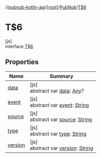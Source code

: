 //[pubnub-kotlin-api](../../../../index.md)/[[root]](../../index.md)/[PubNub](../index.md)/[T$6](index.md)

# T$6

[js]\
interface [T$6](index.md)

## Properties

| Name | Summary |
|---|---|
| [data](data.md) | [js]<br>abstract var [data](data.md): [Any](https://kotlinlang.org/api/core/kotlin-stdlib/kotlin/-any/index.html)? |
| [event](event.md) | [js]<br>abstract var [event](event.md): [String](https://kotlinlang.org/api/core/kotlin-stdlib/kotlin/-string/index.html) |
| [source](source.md) | [js]<br>abstract var [source](source.md): [String](https://kotlinlang.org/api/core/kotlin-stdlib/kotlin/-string/index.html) |
| [type](type.md) | [js]<br>abstract var [type](type.md): [String](https://kotlinlang.org/api/core/kotlin-stdlib/kotlin/-string/index.html) |
| [version](version.md) | [js]<br>abstract var [version](version.md): [String](https://kotlinlang.org/api/core/kotlin-stdlib/kotlin/-string/index.html) |
